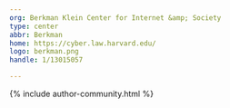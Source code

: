 ```yaml
---
org: Berkman Klein Center for Internet &amp; Society
type: center
abbr: Berkman
home: https://cyber.law.harvard.edu/
logo: berkman.png
handle: 1/13015057

---
```


{% include author-community.html %}
